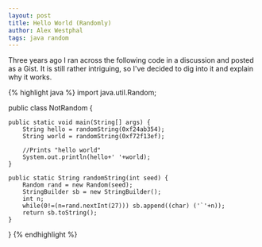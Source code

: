 ```yaml
---
layout: post
title: Hello World (Randomly)
author: Alex Westphal
tags: java random
---
```


Three years ago I ran across the following code in a discussion and posted as a Gist. It is still rather intriguing,
so I've decided to dig into it and explain why it works.

{% highlight java %}
import java.util.Random;

public class NotRandom {

	public static void main(String[] args) {
	    String hello = randomString(0xf24ab354);
	    String world = randomString(0xf72f13ef);

	    //Prints "hello world"
		System.out.println(hello+' '+world);
	}

	public static String randomString(int seed) {
		Random rand = new Random(seed);
		StringBuilder sb = new StringBuilder();
		int n;
		while(0!=(n=rand.nextInt(27))) sb.append((char) ('`'+n));
		return sb.toString();
	}
}
{% endhighlight %}